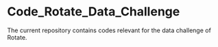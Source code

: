# Code_Rotate_Data_Challenge
The current repository contains codes relevant for the data challenge of Rotate.
